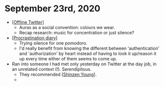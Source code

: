 # September 23rd, 2020
- [[Offline Twitter]]
    - Auras as a social convention: colours we wear.
    - Recap research: music for concentration or just silence?
- [[Procrastination diary]]
    - Trying silence for one pomodoro.
    - I'd really benefit from knowing the different between 'authentication' and 'authorization' by heart instead of having to look it up/reason it up every time either of them seems to come up.
- Ran into someone I had met only yesterday on Twitter at the day job, in an unrelated context (!). Serendipitous.
    - They recommended [[Shinzen Young]].
    - 

[//begin]: # "Autogenerated link references for markdown compatibility"
[Offline Twitter]: ../offline-twitter "Offline Twitter"
[Procrastination diary]: ../procrastination-diary "Procrastination Diary"
[Shinzen Young]: ../shinzen-young "Shinzen Young"
[//end]: # "Autogenerated link references"